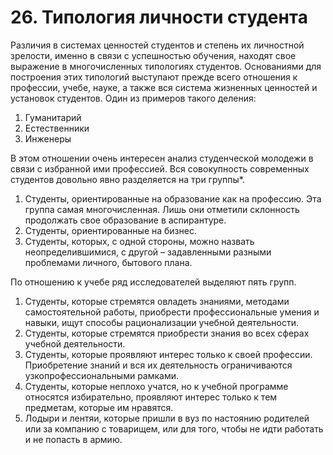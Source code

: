 # 26. Типология личности студента

Различия в системах ценностей студентов и степень их личностной зрелости, именно в связи с успешностью обучения, находят свое выражение в многочисленных типологиях студентов. Основаниями для построения этих типологий выступают прежде всего отношения к профессии, учебе, науке, а также вся система жизненных ценностей и установок студентов. Один из примеров такого деления:
1. Гуманитарий
2. Естественники
3. Инженеры

В этом отношении очень интересен анализ студенческой молодежи в связи с избранной ими профессией. Вся совокупность современных студентов довольно явно разделяется на три группы*.
1. Студенты, ориентированные на образование как на профессию. Эта группа самая многочисленная. Лишь они отметили склонность продолжать свое образование в аспирантуре.
2. Студенты, ориентированные на бизнес.
3. Студенты, которых, с одной стороны, можно назвать неопределившимися, с другой – 
задавленными разными проблемами личного, бытового плана.

По отношению к учебе ряд исследователей выделяют пять групп.
1. Студенты, которые стремятся овладеть знаниями, методами самостоятельной работы, приобрести профессиональные умения и навыки, ищут способы рационализации учебной деятельности. 
2. Студенты, которые стремятся приобрести знания во всех сферах учебной деятельности. 
3. Студенты, которые проявляют интерес только к своей профессии. Приобретение знаний и вся их деятельность ограничиваются узкопрофессиональными рамками. 
4. Студенты, которые неплохо учатся, но к учебной программе относятся избирательно, проявляют интерес только к тем предметам, которые им нравятся. 
5. Лодыри и лентяи, которые пришли в вуз по настоянию родителей или за компанию с товарищем, или для того, чтобы не идти работать и не попасть в армию.
